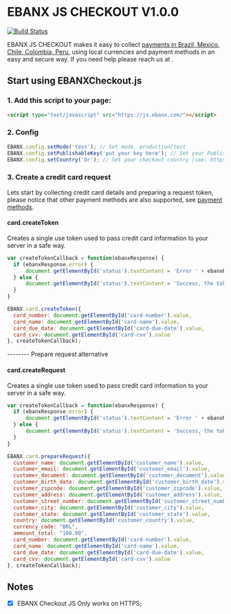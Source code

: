 # EBANX JS CHECKOUT V1.0.0

[![Build Status](https://travis-ci.com/ebanx/checkout-js.svg?token=fnHBQhvUoN1zMVexkAyq&branch=master)](https://travis-ci.com/ebanx/checkout-js)

EBANX JS CHECKOUT makes it easy to collect [payments in Brazil, Mexico, Chile, Colombia, Peru](), using local currencies and payment methods in an easy and secure way. If you need help please reach us at <developer support channel here>.

## Start using EBANXCheckout.js

### 1. Add this script to your page:

```html
<script type="text/javascript" src="https://js.ebanx.com/"></script>
```
### 2. Config

```javascript
EBANX.config.setMode('test'); // Set mode. production/test
EBANX.config.setPublishableKey('put your key here'); // Set your Publishable key. To identify your site to EBANX API you must start by providing your [publishable key](https://developers.ebanx.com/merchant-area/merchant-options).
EBANX.config.setCountry('br'); // Set your checkout country (see: https://en.wikipedia.org/wiki/ISO_3166-1).
```

### 3. Create a credit card request

Lets start by collecting credit card details and preparing a request token, please notice that other payment methods are also supported, see [payment methods]().

#### card.createToken

Creates a single use token used to pass credit card information to your server in a safe way.

```javascript
var createTokenCallback = function(ebanxResponse) {
  if (ebanxResponse.error) {
      document.getElementById('status').textContent = 'Error ' + ebanxResponse.error.message;
  } else {
      document.getElementById('status').textContent = 'Success, the token is: ' + ebanxResponse.token;
  }
}

EBANX.card.createToken({
  card_number: document.getElementById('card-number').value,
  card_name: document.getElementById('card-name').value,
  card_due_date: document.getElementById('card-due-date').value,
  card_cvv: document.getElementById('card-cvv').value
}, createTokenCallback);
```

-------- Prepare request alternative

#### card.createRequest

Creates a single use token used to pass credit card information to your server in a safe way.

```javascript
var createTokenCallback = function(ebanxResponse) {
  if (ebanxResponse.error) {
      document.getElementById('status').textContent = 'Error ' + ebanxResponse.error.message;
  } else {
      document.getElementById('status').textContent = 'Success, the token is: ' + ebanxResponse.token;
  }
}

EBANX.card.prepareRequest({
  customer_name: document.getElementById('customer_name').value,
  customer_email: document.getElementById('customer_email').value,
  customer_document: document.getElementById('customer_document').value,
  customer_birth_date: document.getElementById('customer_birth_date').value,
  customer_zipcode: document.getElementById('customer_zipcode').value,
  customer_address: document.getElementById('customer_address').value,
  customer_street_number: document.getElementById('customer_street_number').value,
  customer_city: document.getElementById('customer_city').value,
  customer_state: document.getElementById('customer_state').value,
  country: document.getElementById('customer_country').value,
  currency_code: "BRL",
  ammount_total: "100.00",
  card_number: document.getElementById('card-number').value,
  card_name: document.getElementById('card-name').value,
  card_due_date: document.getElementById('card-due-date').value,
  card_cvv: document.getElementById('card-cvv').value
}, createTokenCallback);
```

## Notes

- [x] EBANX Checkout JS Only works on HTTPS; 
